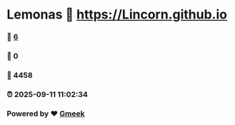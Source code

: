 # Lemonas :link: https://Lincorn.github.io 
### :page_facing_up: [6](https://Lincorn.github.io/tag.html) 
### :speech_balloon: 0 
### :hibiscus: 4458 
### :alarm_clock: 2025-09-11 11:02:34 
### Powered by :heart: [Gmeek](https://github.com/Meekdai/Gmeek)
